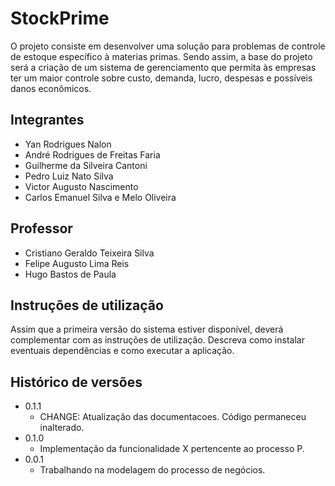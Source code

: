# StockPrime

O projeto consiste em desenvolver uma solução para problemas de controle de estoque específico à materias primas. Sendo assim, a base do projeto será a criação de um sistema de gerenciamento que permita às empresas ter um maior controle sobre custo, demanda, lucro, despesas e possíveis danos econômicos.

## Integrantes

* Yan Rodrigues Nalon
* André Rodrigues de Freitas Faria
* Guilherme da Silveira Cantoni
* Pedro Luiz Nato Silva
* Victor Augusto Nascimento
* Carlos Emanuel Silva e Melo Oliveira

## Professor

* Cristiano Geraldo Teixeira Silva
* Felipe Augusto Lima Reis
* Hugo Bastos de Paula

## Instruções de utilização

Assim que a primeira versão do sistema estiver disponível, deverá complementar com as instruções de utilização. Descreva como instalar eventuais dependências e como executar a aplicação.

## Histórico de versões

* 0.1.1
    * CHANGE: Atualização das documentacoes. Código permaneceu inalterado.
* 0.1.0
    * Implementação da funcionalidade X pertencente ao processo P.
* 0.0.1
    * Trabalhando na modelagem do processo de negócios.

